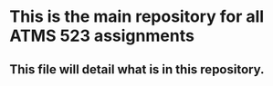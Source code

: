 # This is the main repository for all ATMS 523 assignments

## This file will detail what is in this repository. 